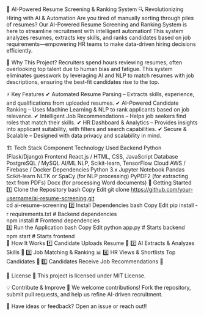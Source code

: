🤖 AI-Powered Resume Screening & Ranking System
🔍 Revolutionizing Hiring with AI & Automation
Are you tired of manually sorting through piles of resumes? Our AI-Powered Resume Screening and Ranking System is here to streamline recruitment with intelligent automation! This system analyzes resumes, extracts key skills, and ranks candidates based on job requirements—empowering HR teams to make data-driven hiring decisions efficiently.

🌟 Why This Project?
Recruiters spend hours reviewing resumes, often overlooking top talent due to human bias and fatigue. This system eliminates guesswork by leveraging AI and NLP to match resumes with job descriptions, ensuring the best-fit candidates rise to the top.

⚡ Key Features
✔ Automated Resume Parsing – Extracts skills, experience, and qualifications from uploaded resumes.
✔ AI-Powered Candidate Ranking – Uses Machine Learning & NLP to rank applicants based on job relevance.
✔ Intelligent Job Recommendations – Helps job seekers find roles that match their skills.
✔ HR Dashboard & Analytics – Provides insights into applicant suitability, with filters and search capabilities.
✔ Secure & Scalable – Designed with data privacy and scalability in mind.

🏗️ Tech Stack
Component	Technology Used
Backend	Python (Flask/Django)
Frontend	React.js / HTML, CSS, JavaScript
Database	PostgreSQL / MySQL
AI/ML	NLP, Scikit-learn, TensorFlow
Cloud	AWS / Firebase / Docker
Dependencies
Python 3.x
Jupyter Notebook
Pandas
Scikit-learn
NLTK or SpaCy (for NLP processing)
PyPDF2 (for extracting text from PDFs)
Docx (for processing Word documents)
🚀 Getting Started
1️⃣ Clone the Repository
bash
Copy
Edit
git clone https://github.com/your-username/ai-resume-screening.git  
cd ai-resume-screening
2️⃣ Install Dependencies
bash
Copy
Edit
pip install -r requirements.txt  # Backend dependencies  
npm install  # Frontend dependencies  
3️⃣ Run the Application
bash
Copy
Edit
python app.py  # Starts backend  
npm start  # Starts frontend  
🔬 How It Works
1️⃣ Candidate Uploads Resume 📝
2️⃣ AI Extracts & Analyzes Skills 🧠
3️⃣ Job Matching & Ranking 📊
4️⃣ HR Views & Shortlists Top Candidates 🎯
5️⃣ Candidates Receive Job Recommendations 💼

🔏 License
📜 This project is licensed under MIT License.

💡 Contribute & Improve
🚀 We welcome contributions! Fork the repository, submit pull requests, and help us refine AI-driven recruitment.

📩 Have ideas or feedback? Open an issue or reach out!!

